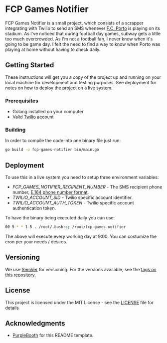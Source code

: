 # FCP Games Notifier

FCP Games Notifier is a small project, which consists of a scrapper integrating with Twilio to send an SMS whenever [F.C. Porto](https://www.fcporto.pt/pt) is playing on its stadium. As I've noticed that during football day games, subway gets a little too much overcrowded. As I'm not a football fan, I never know when it's going to be game day. I felt the need to find a way to know when Porto was playing at home without having to check daily.

## Getting Started

These instructions will get you a copy of the project up and running on your local machine for development and testing purposes. See deployment for notes on how to deploy the project on a live system.

### Prerequisites

- Golang installed on your computer
- Valid [Twilio](https://www.twilio.com/) account

### Building

In order to compile the code into one binary file just run:

```bash
go build -o fcp-games-notifier bin/main.go
```

## Deployment

To use this in a live system you need to setup three environment variables:

- *FCP_GAMES_NOTIFIER_RECIPIENT_NUMBER* - The SMS recipient phone number, [E.164 phone number format](https://en.wikipedia.org/wiki/E.164).
- *TWILIO_ACCOUNT_SID* - Twilio specific account identifier.
- *TWILIO_ACCOUNT_AUTH_TOKEN* - Twilio specific account authentication token.

To have the binary being executed daily you can use:

```bash
00 9 * * 1-5 . /root/.bashrc; /root/fcp-games-notifier
```

The above will execute every working day at 9:00. You can costumize the cron per your needs / desires.

## Versioning

We use [SemVer](http://semver.org/) for versioning. For the versions available, see the [tags on this repository](https://github.com/rafaelcpalmeida/FCP-games-notifier/releases).

## License

This project is licensed under the MIT License - see the [LICENSE](LICENSE) file for details

## Acknowledgments

* [PurpleBooth](https://github.com/PurpleBooth) for this README template.
